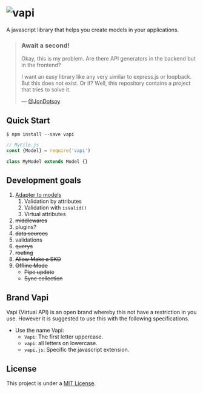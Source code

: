 # ![vapi](https://goo.gl/DH4cJW)
A javascript library that helps you create models in your applications.

> ### Await a second!
> Okay, this is my problem. Are there API generators in the backend but in the frontend?
>
> I want an easy library like any very similar to express.js or loopback. But this does not exist. Or if? Well, this repository contains a project that tries to solve it.
>
> — [@JonDotsoy][]

## Quick Start

    $ npm install --save vapi

```javascript
// MyFile.js
const {Model} = require('vapi')

class MyModel extends Model {}
```

## Development goals

1. [Adapter to models](docs/models.md)
    1. Validation by attributes
    2. Validation with `isValid()`
    2. Virtual attributes
2. ~~middlewares~~
3. plugins?
4. ~~data sources~~
5. validations
6. ~~querys~~
7. ~~routing~~
8. ~~Allow Make a SKD~~
9. ~~Offline Mode~~
    - ~~Pipe update~~
    - ~~Sync collection~~

## Brand Vapi
Vapi (Virtual API) is an open brand whereby this not have a restriction in you use. However it is suggested to use this with the following specifications.

* Use the name Vapi:
    * `Vapi`: The first letter uppercase.
    * `vapi`: all letters on lowercase.
    * `vapi.js`: Specific the javascript extension.


## License
This project is under a [MIT License](./LICENSE).

[@JonDotsoy]: https://github.com/JonDotsoy

